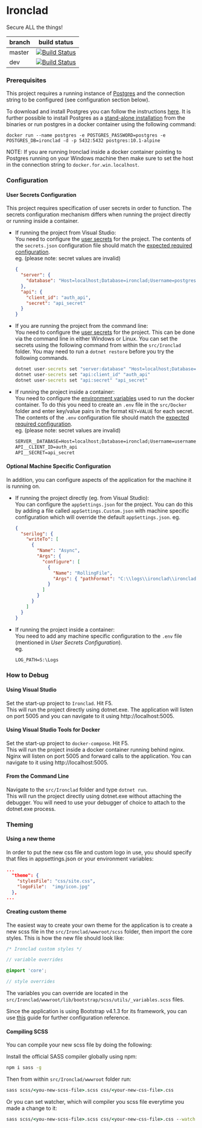 # Ironclad #

Secure ALL the things!

| branch | build status |
|---|---|
| master |  [![Build Status](https://travis-ci.com/LykkeOSS/ironclad.svg?branch=master)](https://travis-ci.com/LykkeOSS/ironclad) |
| dev | [![Build Status](https://travis-ci.com/LykkeOSS/ironclad.svg?branch=dev)](https://travis-ci.com/LykkeOSS/ironclad) |

### Prerequisites

This project requires a running instance of [Postgres](https://www.postgresql.org/) and the connection string to be configured (see configuration section below).  

To download and install Postgres you can follow the instructions [here](https://www.postgresql.org/download/).
It is further possible to install Postgres as a [stand-alone installation](http://www.postgresonline.com/journal/archives/172-Starting-PostgreSQL-in-windows-without-install.html) from the binaries or run postgres in a docker container using the following command:
```
docker run --name postgres -e POSTGRES_PASSWORD=postgres -e POSTGRES_DB=ironclad -d -p 5432:5432 postgres:10.1-alpine
```
NOTE: If you are running Ironclad inside a docker container pointing to Postgres running on your Windows machine then make sure to set the host in the connection string to ```docker.for.win.localhost```.

### Configuration

#### User Secrets Configuration

This project requires specification of user secrets in order to function. The secrets configuration mechanism differs when running the project directly or running inside a container.

- If running the project from Visual Studio:  
You need to configure the [user secrets](https://blogs.msdn.microsoft.com/mihansen/2017/09/10/managing-secrets-in-net-core-2-0-apps/) for the project.
The contents of the `secrets.json` configuration file should match the [expected required configuration](src/Ironclad/Extensions/ConfigurationExtensions.cs?fileviewer=file-view-default#ConfigurationExtensions.cs-21).  
eg. (please note: secret values are invalid)

    ```json
    {
      "server": {
        "database": "Host=localhost;Database=ironclad;Username=postgres;Password=postgres;Port=5432;"
      },
      "api": {
        "client_id": "auth_api",
        "secret": "api_secret"
      }
    }
    ```

- If you are running the project from the command line:  
You need to configure the [user secrets](https://blogs.msdn.microsoft.com/mihansen/2017/09/10/managing-secrets-in-net-core-2-0-apps/) for the project. This can be done via the command line in either Windows or Linux. You can set the secrets using the following command from within the ```src/Ironclad``` folder. You may need to run a ```dotnet restore``` before you try the following commands.

    ```cmd
    dotnet user-secrets set "server:database" "Host=localhost;Database=ironclad;Username=username;Password=password;"
    dotnet user-secrets set "api:client_id" "auth_api"
    dotnet user-secrets set "api:secret" "api_secret"
    ```


- If running the project inside a container:  
You need to configure the [environment variables](https://docs.docker.com/compose/environment-variables/#the-env_file-configuration-option) used to run the docker container.
To do this you need to create an `.env` file in the `src/Docker` folder and enter key/value pairs in the format `KEY=VALUE` for each secret.
The contents of the `.env` configuration file should match the [expected required configuration](src/Ironclad/Extensions/ConfigurationExtensions.cs?fileviewer=file-view-default#ConfigurationExtensions.cs-21).  
eg.  (please note: secret values are invalid)

    ```cmd
    SERVER__DATABASE=Host=localhost;Database=ironclad;Username=username;Password=password;
    API__CLIENT_ID=auth_api
    API__SECRET=api_secret
    ```

#### Optional Machine Specific Configuration

In addition, you can configure aspects of the application for the machine it is running on.

- If running the project directly (eg. from Visual Studio):  
You can configure the ```appSettings.json``` for the project. You can do this by adding a file called ```appSettings.Custom.json``` with machine specific configuration which will override the default ```appSettings.json```.
eg.
    ```json
    {
      "serilog": {
        "writeTo": [
          {
            "Name": "Async",
            "Args": {
              "configure": [
                {
                  "Name": "RollingFile",
                  "Args": { "pathFormat": "C:\\logs\\ironclad\\ironclad-developer-{Date}.log" }
                }
              ]
            }
          }
        ]
      }
    }
    ```

- If running the project inside a container:  
You need to add any machine specific configuration to the `.env` file (mentioned in _User Secrets Configuration_).  
eg.
    ```cmd
    LOG_PATH=S:\Logs
    ```

### How to Debug

#### Using Visual Studio

Set the start-up project to ```Ironclad```. Hit F5.  
This will run the project directly using dotnet.exe. The application will listen on port 5005 and you can navigate to it using http://localhost:5005.

#### Using Visual Studio Tools for Docker

Set the start-up project to ```docker-compose```. Hit F5.  
This will run the project inside a docker container running behind nginx. Nginx will listen on port 5005 and forward calls to the application. You can navigate to it using http://localhost:5005.

#### From the Command Line

Navigate to the ```src/Ironclad``` folder and type ```dotnet run```.  
This will run the project directly using dotnet.exe without attaching the debugger. You will need to use your debugger of choice to attach to the dotnet.exe process.

### Theming


#### Using a new theme

In order to put the new css file and custom logo in use, you should specify that files in appsettings.json or your environment variables:

```json
...
  "theme": {
    "stylesFile": "css/site.css",
    "logoFile":  "img/icon.jpg"
  },
...
```

#### Creating custom theme

The easiest way to create your own theme for the application is to create a new scss file in the ```src/Ironclad/wwwroot/scss``` folder, then import the core styles. This is how the new file should look like:

```scss
/* Ironclad custom styles */

// variable overrides

@import 'core';

// style overrides
```

The variables you can override are located in the ```src/Ironclad/wwwroot/lib/bootstrap/scss/utils/_variables.scss``` files.

Since the application is using Bootstrap v4.1.3 for its framework, you can use [this][bootstrapThemeingGuide] guide for further configuration reference.

#### Compiling SCSS

You can compile your new scss file by doing the following:

Install the official SASS compiler globally using npm:

```cmd
npm i sass -g
```

Then from within ```src/Ironclad/wwwroot``` folder run:

```cmd
sass scss/<you-new-scss-file>.scss css/<your-new-css-file>.css
```

Or you can set watcher, which will compiler you scss file everytime you made a change to it:

```cmd
sass scss/<you-new-scss-file>.scss css/<your-new-css-file>.css --watch
```

[bootstrapThemeingGuide]: https://getbootstrap.com/docs/4.1/getting-started/theming
